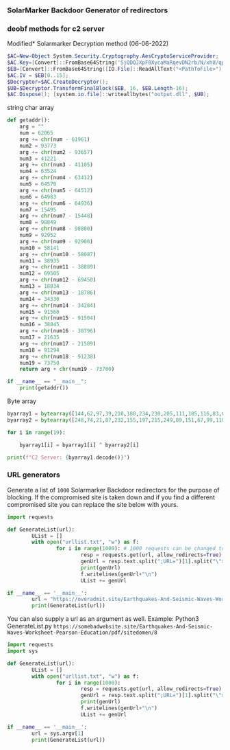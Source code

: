 ### SolarMarker Backdoor Generator of redirectors

### deobf methods for c2 server

Modified* Solarmarker Decryption method (06-06-2022)
```powershell
$AC=New-Object System.Security.Cryptography.AesCryptoServiceProvider;
$AC.Key=[Convert]::FromBase64String('SjQDQJXpF0XycaMaRqevDN2rb/N/xhU/qpHAQAoW3lk=');
$EB=[Convert]::FromBase64String([IO.File]::ReadAllText("<PathToFile>"));
$AC.IV = $EB[0..15];
$Decryptor=$AC.CreateDecryptor();
$UB=$Decryptor.TransformFinalBlock($EB, 16, $EB.Length-16);
$AC.Dispose(); [system.io.file]::writeallbytes("output.dll", $UB);
```

string char array

```python
def getaddr():
    arg = ""
    num = 62065
    arg += chr(num - 61961)
    num2 = 93773
    arg += chr(num2 - 93657)
    num3 = 41221
    arg += chr(num3 - 41105)
    num4 = 63524
    arg += chr(num4 - 63412)
    num5 = 64570
    arg += chr(num5 - 64512)
    num6 = 64983
    arg += chr(num6 - 64936)
    num7 = 15495
    arg += chr(num7 - 15448)
    num8 = 98849
    arg += chr(num8 - 98800)
    num9 = 92952
    arg += chr(num9 - 92900)
    num10 = 58141
    arg += chr(num10 - 58087)
    num11 = 38935
    arg += chr(num11 - 38889)
    num12 = 69505
    arg += chr(num12 - 69450)
    num13 = 18834
    arg += chr(num13 - 18786)
    num14 = 34330
    arg += chr(num14 - 34284)
    num15 = 91560
    arg += chr(num15 - 91504)
    num16 = 38845
    arg += chr(num16 - 38796)
    num17 = 21635
    arg += chr(num17 - 21589)
    num18 = 91294
    arg += chr(num18 - 91238)
    num19 = 73750
    return arg + chr(num19 - 73700)

if __name__ == "__main__":
    print(getaddr())
```

Byte array

```python
byarray1 = bytearray([144,62,97,39,210,180,234,230,205,111,185,116,83,64,194,17,94,173,162])
byarray2 = bytearray([248,74,21,87,232,155,197,215,249,89,151,67,99,110,250,33,112,148,146])

for i in range(19):

    byarray1[i] = byarray1[i] ^ byarray2[i]

print(f"C2 Server: {byarray1.decode()}")
```

### URL generators

Generate a list of `1000` Solarmarker Backdoor redirectors for the purpose of blocking.  If the compromised site is taken down and if you find a different compromised site you can replace the site below with yours.

```python
import requests

def GenerateList(url):
        UList = []
        with open("urllist.txt", "w") as f:
                for i in range(1000): # 1000 requests can be changed to whatever amount you want.
                        resp = requests.get(url, allow_redirects=True)
                        genUrl = resp.text.split(";URL=")[1].split("\">")[0]
                        print(genUrl)
                        f.writelines(genUrl+"\n")
                        UList += genUrl

if __name__ == '__main__':
        url = "https://overadmit.site/Earthquakes-And-Seismic-Waves-Worksheet-Pearson-Education/pdf/sitedomen/8"
        print(GenerateList(url))
```

You can also supply a url as an argument as well. Example: Python3 GenerateList.py `https://somebadwebsite.site/Earthquakes-And-Seismic-Waves-Worksheet-Pearson-Education/pdf/sitedomen/8`

```python
import requests
import sys

def GenerateList(url):
        UList = []
        with open("urllist.txt", "w") as f:
                for i in range(1000):
                        resp = requests.get(url, allow_redirects=True)
                        genUrl = resp.text.split(";URL=")[1].split("\">")[0]
                        print(genUrl)
                        f.writelines(genUrl+"\n")
                        UList += genUrl

if __name__ == '__main__':
        url = sys.argv[1]
        print(GenerateList(url))
```
